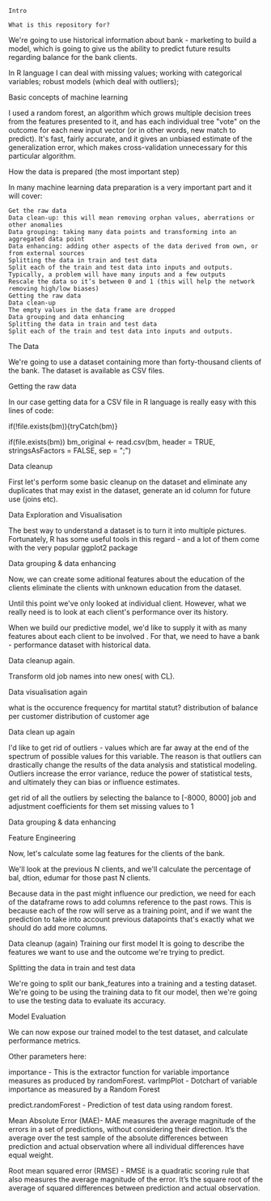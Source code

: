 	Intro

	What is this repository for?

We're going to use historical information about bank - marketing to build a model, which is going to give us the ability to predict future results regarding balance for the bank clients.

In R language I can deal with missing values; working with categorical variables; robust models (which deal with outliers); 

Basic concepts of machine learning

I used a random forest, an algorithm which grows multiple decision trees from the features presented to it, and has each individual tree "vote" on the outcome for each new input vector (or in other words, new match to predict). It's fast, fairly accurate, and it gives an unbiased estimate of the generalization error, which makes cross-validation unnecessary for this particular algorithm.

How the data is prepared (the most important step)

In many machine learning data preparation is a very important part and it will cover:

    Get the raw data
    Data clean-up: this will mean removing orphan values, aberrations or other anomalies
    Data grouping: taking many data points and transforming into an aggregated data point
    Data enhancing: adding other aspects of the data derived from own, or from external sources
    Splitting the data in train and test data
    Split each of the train and test data into inputs and outputs.
    Typically, a problem will have many inputs and a few outputs
    Rescale the data so it’s between 0 and 1 (this will help the network removing high/low biases)
    Getting the raw data
    Data clean-up
    The empty values in the data frame are dropped
    Data grouping and data enhancing
    Splitting the data in train and test data
    Split each of the train and test data into inputs and outputs.

The Data

We're going to use a dataset containing more than forty-thousand clients of the bank. The dataset is available as CSV files.

Getting the raw data

In our case getting data for a CSV file in R language is really easy with this lines of code:

if(!file.exists(bm)){tryCatch(bm)}

if(file.exists(bm)) bm_original <- read.csv(bm, header = TRUE, stringsAsFactors = FALSE, sep = ";")

Data cleanup

First let's perform some basic cleanup on the dataset and eliminate any duplicates that may exist in the dataset, generate an id column for future use (joins etc).

Data Exploration and Visualisation

The best way to understand a dataset is to turn it into multiple pictures.
Fortunately, R has some useful tools in this regard - and a lot of them come with the very popular ggplot2 package

Data grouping & data enhancing

Now, we can create some aditional features about the education of the clients eliminate the clients with unknown education from the dataset. 

Until this point we've only looked at individual client. However, what we really need is to look at each client's performance over its history.

When we build our predictive model, we'd like to supply it with as many features about each client to be involved . For that, we need to have a bank - performance dataset with historical data.

Data cleanup again.

Transform old job names into new ones( with CL).

Data visualisation again

  what is the occurence frequency for martital statut?
  distribution of balance per customer
  distribution of customer age
  
Data clean up again

I'd like to get rid of outliers - values which are far away at the end of the spectrum of possible values for this variable. The reason is that outliers can drastically change the results of the data analysis and statistical modeling. Outliers increase the error variance, reduce the power of statistical tests, and ultimately they can bias or influence estimates.

  get rid of all the outliers by selecting the balance to [-8000, 8000]
  job and adjustment coefficients for them
  set missing values to 1
 
 Data grouping & data enhancing 
  
  Feature Engineering

Now, let's calculate some lag features for the clients of the bank.

We'll look at the previous N clients, and we'll calculate the percentage of bal, dtion, edumar for those past N clients.

Because data in the past might influence our prediction, we need for each of the dataframe rows to add columns reference to the past rows. This is because each of the row will serve as a training point, and if we want the prediction to take into account previous datapoints that's exactly what we should do add more columns.

Data cleanup (again) 
Training our first model
It is going to describe the features we want to use and the outcome we're trying to predict.

Splitting the data in train and test data 

We're going to split our bank_features into a training and a testing dataset. We're going to be using the training data to fit our model, then we're going to use the testing data to evaluate its accuracy.

Model Evaluation

We can now expose our trained model to the test dataset, and calculate performance metrics.


Other parameters here:

importance - This is the extractor function for variable importance measures as produced by randomForest.
varImpPlot - Dotchart of variable importance as measured by a Random Forest

predict.randomForest - Prediction of test data using random forest.

Mean Absolute Error (MAE)- MAE measures the average magnitude of the errors in a set of predictions, without considering their direction. It’s the average over the test sample of the absolute differences between prediction and actual observation where all individual differences have equal weight.

Root mean squared error (RMSE) - RMSE is a quadratic scoring rule that also measures the average magnitude of the error. It’s the square root of the average of squared differences between prediction and actual observation.


  


